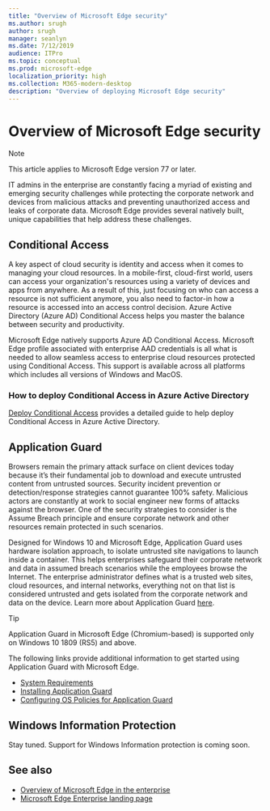 ```yaml
---
title: "Overview of Microsoft Edge security"
ms.author: srugh
author: srugh
manager: seanlyn
ms.date: 7/12/2019
audience: ITPro
ms.topic: conceptual
ms.prod: microsoft-edge
localization_priority: high
ms.collection: M365-modern-desktop
description: "Overview of deploying Microsoft Edge security"
---
```


# Overview of Microsoft Edge security
  
> [!NOTE]
> This article applies to Microsoft Edge version 77 or later.

IT admins in the enterprise are constantly facing a myriad of existing and emerging security challenges while protecting the corporate network and devices from malicious attacks and preventing unauthorized access and leaks of corporate data. Microsoft Edge provides several natively built, unique capabilities that help address these challenges.

## Conditional Access
A key aspect of cloud security is identity and access when it comes to managing your cloud resources. In a mobile-first, cloud-first world, users can access your organization's resources using a variety of devices and apps from anywhere. As a result of this, just focusing on who can access a resource is not sufficient anymore, you also need to factor-in how a resource is accessed into an access control decision. Azure Active Directory (Azure AD) Conditional Access helps you master the balance between security and productivity.

Microsoft Edge natively supports Azure AD Conditional Access. Microsoft Edge profile associated with enterprise AAD credentials is all what is needed to allow seamless access to enterprise cloud resources protected using Conditional Access. This support is available across all platforms which includes all versions of Windows and MacOS.

### How to deploy Conditional Access in Azure Active Directory
[Deploy Conditional Access](https://docs.microsoft.com/en-us/azure/active-directory/conditional-access/plan-conditional-access) provides a detailed guide to help deploy Conditional Access in Azure Active Directory.

## Application Guard
Browsers remain the primary attack surface on client devices today because it’s their fundamental job to download and execute untrusted content from untrusted sources. Security incident prevention or detection/response strategies cannot guarantee 100% safety. Malicious actors are constantly at work to social engineer new forms of attacks against the browser. One of the security strategies to consider is the Assume Breach principle and ensure corporate network and other resources remain protected in such scenarios.

Designed for Windows 10 and Microsoft Edge, Application Guard uses hardware isolation approach, to isolate untrusted site navigations to launch inside a container. This helps enterprises safeguard their corporate network and data in assumed breach scenarios while the employees browse the Internet. The enterprise administrator defines what is a trusted web sites, cloud resources, and internal networks, everything not on that list is considered untrusted and gets isolated from the corporate network and data on the device. Learn more about Application Guard [here](https://docs.microsoft.com/en-us/windows/security/threat-protection/windows-defender-application-guard/wd-app-guard-overview).

  > [!TIP]
  > Application Guard in Microsoft Edge (Chromium-based) is supported only on Windows 10 1809 (RS5) and above.

The following links provide additional information to get started using Application Guard with Microsoft Edge.

- [System Requirements](https://docs.microsoft.com/en-us/windows/security/threat-protection/windows-defender-application-guard/reqs-wd-app-guard)
- [Installing Application Guard](https://docs.microsoft.com/en-us/windows/security/threat-protection/windows-defender-application-guard/install-wd-app-guard)
- [Configuring OS Policies for Application Guard](https://docs.microsoft.com/en-us/windows/security/threat-protection/windows-defender-application-guard/configure-wd-app-guard)

## Windows Information Protection
Stay tuned. Support for Windows Information protection is coming soon.

## See also

- [Overview of Microsoft Edge in the enterprise](overview-edge-in-the-enterprise.md)
- [Microsoft Edge Enterprise landing page](https://aka.ms/EdgeEnterprise)
